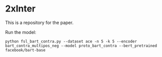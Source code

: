 # 2xInter
This is a repository for the paper.

Run the model:

 ```
python fsl_bart_contra.py --dataset ace -n 5 -k 5 --encoder bart_contra_multipos_neg --model proto_bart_contra --bert_pretrained facebook/bart-base
 ```
